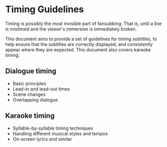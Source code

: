 # Timing Guidelines

Timing is possibly the most invisible part of fansubbing.
That is, until a line is mistimed and the viewer's immersion is immediately broken.

This document aims to provide a set of guidelines for timing subtitles,
to help ensure that the subtitles are correctly displayed,
and consistently appear where they are expected.
This document also covers karaoke timing.

## Dialogue timing

- Basic principles
- Lead-in and lead-out times
- Scene changes
- Overlapping dialogue

## Karaoke timing

- Syllable-by-syllable timing techniques
- Handling different musical styles and tempos
- On-screen lyrics and similar
